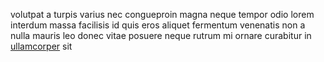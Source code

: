 volutpat a turpis varius nec congueproin magna neque tempor odio lorem interdum
massa facilisis id quis eros aliquet fermentum venenatis non a nulla mauris leo
donec vitae posuere neque rutrum mi ornare curabitur in
[ullamcorper](generated_webpages/orci.md) sit